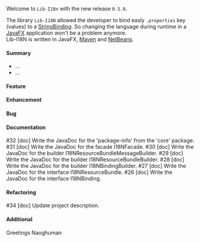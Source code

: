 Welcome to `Lib-I18n` with the new release `0.5.0`.

The library `Lib-I18N` allowed the developer to bind easly `.properties` key (values) 
to a [StringBinding]. So changing the language during runtime in a [JavaFX] application 
won't be a problem anymore.  
Lib-I18N is written in JavaFX, [Maven] and [NetBeans].



#### Summary
* ...
* ...



#### Feature



#### Enhancement



#### Bug



#### Documentation
#32 [doc] Write the JavaDoc for the 'package-info' from the 'core' package.
#31 [doc] Write the JavaDoc for the facade I18NFacade.
#30 [doc] Write the JavaDoc for the builder I18NResourceBundleMessageBuilder.
#29 [doc] Write the JavaDoc for the builder I18NResourceBundleBuilder.
#28 [doc] Write the JavaDoc for the builder I18NBindingBuilder.
#27 [doc] Write the JavaDoc for the interface I18NResourceBundle.
#26 [doc] Write the JavaDoc for the interface I18NBinding.



#### Refactoring
#34 [doc] Update project description.



#### Additional



Greetings
Naoghuman



[//]: # (Issues which will be integrated in this release)



[//]: # (Links)
[JavaFX]:http://docs.oracle.com/javase/8/javase-clienttechnologies.htm
[Maven]:http://maven.apache.org/
[NetBeans]:https://netbeans.org/
[StringBinding]:https://docs.oracle.com/javase/8/javafx/api/javafx/beans/binding/StringBinding.html
